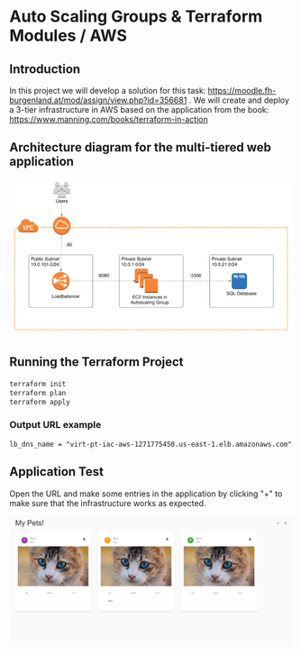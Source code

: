 # Auto Scaling Groups & Terraform Modules / AWS

## Introduction
In this project we will develop a solution for this task: https://moodle.fh-burgenland.at/mod/assign/view.php?id=356681 .
We will create and deploy a 3-tier infrastructure in AWS based on the application from the book: https://www.manning.com/books/terraform-in-action

## Architecture diagram for the multi-tiered web application

![Screenshot](images/architecture.PNG)

## Running the Terraform Project
````
terraform init
terraform plan
terraform apply
````
### Output URL example
````
lb_dns_name = "virt-pt-iac-aws-1271775450.us-east-1.elb.amazonaws.com"
````

## Application Test
Open the URL and make some entries in the application by clicking "+" to make sure that the infrastructure works as expected.

![Screenshot](images/application.PNG)


